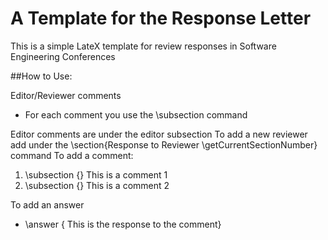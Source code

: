 # A Template for the Response Letter
This is a simple LateX template for review responses in Software Engineering Conferences

##How to Use:

Editor/Reviewer comments
+ For each comment you use the \subsection command

Editor comments are under the editor subsection
To add a new reviewer add under the \section{Response to Reviewer \getCurrentSectionNumber} command
 To add a comment:
 1. \subsection {} This is a comment 1
 2. \subsection {} This is a comment 2

 To add an answer
 + \answer { This is the response to the comment}
